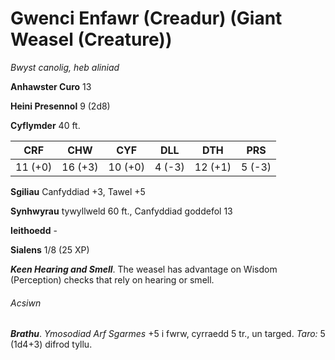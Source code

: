 # Gwenci Enfawr (Creadur) (Giant Weasel (Creature))

*Bwyst canolig, heb aliniad*

**Anhawster Curo** 13

**Heini Presennol** 9 (2d8)

**Cyflymder** 40 ft.

| CRF     | CHW     | CYF     | DLL    | DTH     | PRS    |
|---------|---------|---------|--------|---------|--------|
| 11 (+0) | 16 (+3) | 10 (+0) | 4 (-3) | 12 (+1) | 5 (-3) |

**Sgiliau** Canfyddiad +3, Tawel +5

**Synhwyrau** tywyllweld 60 ft., Canfyddiad goddefol 13

**Ieithoedd** -

**Sialens** 1/8 (25 XP)

***Keen Hearing and Smell***. The weasel has advantage on Wisdom (Perception) checks that rely on hearing or smell.

###### Acsiwn

***Brathu***. *Ymosodiad Arf Sgarmes* +5 i fwrw, cyrraedd 5 tr., un targed. *Taro:* 5 (1d4+3) difrod tyllu.